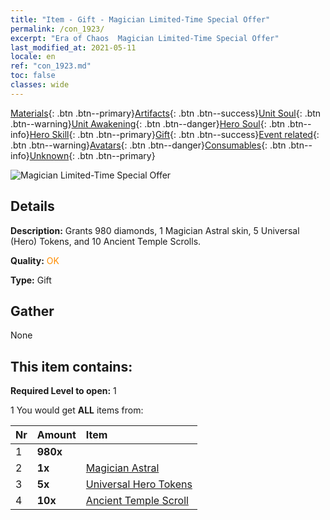 ```yaml
---
title: "Item - Gift - Magician Limited-Time Special Offer"
permalink: /con_1923/
excerpt: "Era of Chaos  Magician Limited-Time Special Offer"
last_modified_at: 2021-05-11
locale: en
ref: "con_1923.md"
toc: false
classes: wide
---
```

 [Materials](/Items/){: .btn .btn--primary}[Artifacts](/Items/Artifacts/){: .btn .btn--success}[Unit Soul](/Items/UnitSoul/){: .btn .btn--warning}[Unit Awakening](/Items/UnitAwakening/){: .btn .btn--danger}[Hero Soul](/Items/HeroSoul/){: .btn .btn--info}[Hero Skill](/Items/HeroSkill/){: .btn .btn--primary}[Gift](/Items/Gift/){: .btn .btn--success}[Event related](/Items/Events/){: .btn .btn--warning}[Avatars](/Items/Avatars/){: .btn .btn--danger}[Consumables](/Items/Consumables/){: .btn .btn--info}[Unknown](/Items/Unknown/){: .btn .btn--primary}

 ![Magician Limited-Time Special Offer](/images/t/i_907546.png)

## Details
 **Description:** Grants 980 diamonds, 1 Magician Astral skin, 5 Universal (Hero) Tokens, and 10 Ancient Temple Scrolls.

 **Quality:** <span style="color: #FF8C00">OK</span>

 **Type:** Gift

## Gather

  None

## This item contains:

 **Required Level to open:** 1

 1 You would get **ALL** items  from:

  | Nr | Amount |     Item    |
  |:---|:-------|:------------|
  | 1 |  **980x** | <i class="fas fa-gem"/> |  | 
  | 2 |  **1x** | [Magician Astral](/Items/con_1067/) |  | 
  | 3 |  **5x** | [Universal Hero Tokens](/Items/her_358/) |  | 
  | 4 |  **10x** | [Ancient Temple Scroll](/Items/con_697/) |  | 
